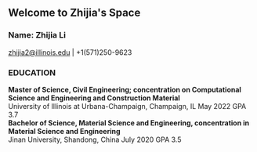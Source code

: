 ## Welcome to Zhijia's Space



### Name: Zhijia Li 
zhijia2@illinois.edu | +1(571)250-9623
### EDUCATION
**Master of Science, Civil Engineering; concentration on Computational Science and Engineering
and Construction Material**  
University of Illinois at Urbana-Champaign, Champaign, IL May 2022 GPA 3.7  
**Bachelor of Science, Material Science and Engineering, concentration in Material Science and
Engineering**  
Jinan University, Shandong, China July 2020 GPA 3.5

